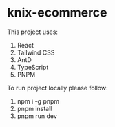 # knix-ecommerce

This project uses:
1) React
2) Tailwind CSS
3) AntD
4) TypeScript
5) PNPM

To run project locally please follow:
1) npm i -g pnpm
2) pnpm install
3) pnpm run dev

